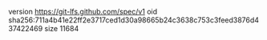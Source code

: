 version https://git-lfs.github.com/spec/v1
oid sha256:711a4b41e22ff2e3717ced1d30a98665b24c3638c753c3feed3876d437422469
size 11684
